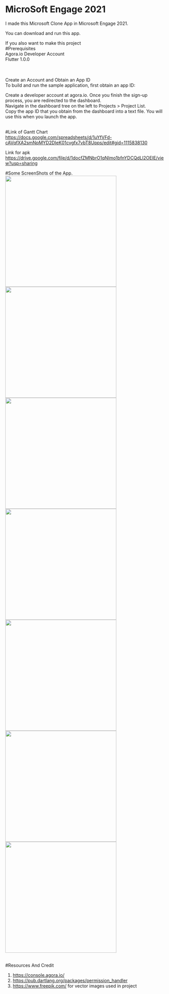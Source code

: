 # MicroSoft Engage 2021

I made this Microsoft Clone App in Microsoft Engage 2021.

You can download and run this app. <br/>

If you also want to make this project  <br/>
#Prerequisites  <br/>
Agora.io Developer Account  <br/>
Flutter 1.0.0  <br/>  <br/>  <br/>

Create an Account and Obtain an App ID  <br/>
To build and run the sample application, first obtain an app ID:  <br/>

Create a developer account at agora.io. Once you finish the sign-up process, you are redirected to the dashboard.  <br/>
Navigate in the dashboard tree on the left to Projects > Project List.  <br/>
Copy the app ID that you obtain from the dashboard into a text file. You will use this when you launch the app.  <br/> <br/>

#Link of Gantt Chart<br/>
https://docs.google.com/spreadsheets/d/1uYfVFd-cAVqfXA2smNpMYD2DIeK01cvgfx7vbT8Upps/edit#gid=1115838130 <br/>

Link for apk<br/>
https://drive.google.com/file/d/1docfZMNbrO1qNImo1bfnYDCQdLl2OEIE/view?usp=sharing <br/>


#Some ScreenShots of the App.<br />
<img src="appImage/1.jpg" width="350" />
<img src="appImage/2.jpg" width="350" /><br/>
<img src="appImage/3.jpg" width="350" />
<img src="appImage/4.jpg" width="350" /><br/>
<img src="appImage/5.jpg" width="350" />
<img src="appImage/6.jpg" width="350" /><br/>
<img src="appImage/7.jpg" width="350" /><br/> <br/>


#Resources And Credit<br />
1. https://console.agora.io/<br />
2. https://pub.dartlang.org/packages/permission_handler<br />
3. https://www.freepik.com/ for vector images used in project<br />
